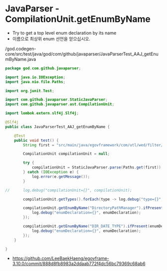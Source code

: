 # JavaParser - CompilationUnit.getEnumByName

- Try to get a top level enum declaration by its name
- 이름으로 최상위 enum 선언을 얻으십시오.

/god.codegen-core/src/test/java/god/com/github/javaparser/JavaParserTest_AAJ_getEnumByName.java

```java
package god.com.github.javaparser;

import java.io.IOException;
import java.nio.file.Paths;

import org.junit.Test;

import com.github.javaparser.StaticJavaParser;
import com.github.javaparser.ast.CompilationUnit;

import lombok.extern.slf4j.Slf4j;

@Slf4j
public class JavaParserTest_AAJ_getEnumByName {

	@Test
	public void test() {
		String first = "src/main/java/egovframework/com/utl/wed/filter/DirectoryPathManager.java";

		CompilationUnit compilationUnit = null;

		try {
			compilationUnit = StaticJavaParser.parse(Paths.get(first));
		} catch (IOException e) {
			log.error(e.getMessage());
		}

//		log.debug("compilationUnit={}", compilationUnit);

		compilationUnit.getTypes().forEach(type -> log.debug("type={}", type.getNameAsString()));

		compilationUnit.getEnumByName("DirectoryPathManager").ifPresent(enumDeclaration -> {
			log.debug("enumDeclaration={}", enumDeclaration);
		});

		compilationUnit.getEnumByName("DIR_DATE_TYPE").ifPresent(enumDeclaration -> {
			log.debug("enumDeclaration={}", enumDeclaration);
		});
	}

}
```

- https://github.com/LeeBaekHaeng/egovframe-3.10.0/commit/888d8fb8983a2ddaab772f4dc56bc79369c68ab6
